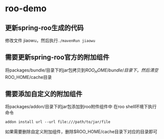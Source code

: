 # roo-demo


## 更新spring-roo生成的代码
修改文件 jiaowu，然后执行`./mavenRun jiaowu`

## 需要更新spring-roo官方的附加组件
将packages/bundle/目录下的jar包拷贝到$ROO_HOME/bundle/目录下，然后清空$ROO_HOME/cache目录

## 需要添加自定义的附加组件
将packages/addon/目录下的jar包添加到roo附件组件中
在roo shell环境下执行命令

```
addon install url --url file:///path/to/jar/file
```

如果需要删除自定义附加组件，删除$ROO_HOME/cache目录下对应的目录即可